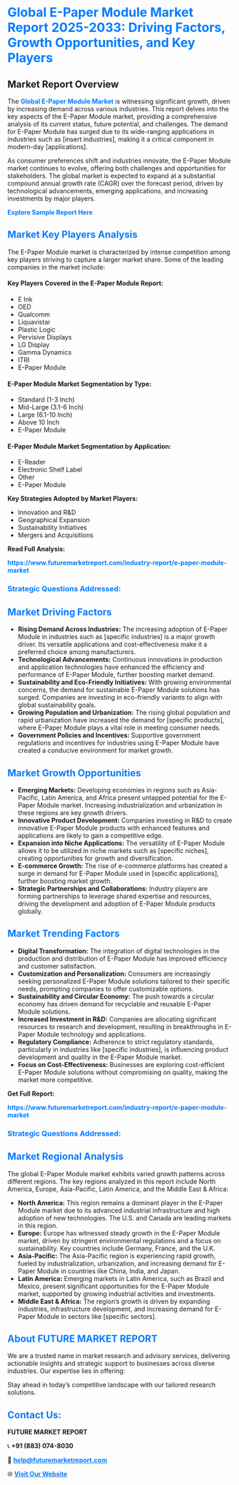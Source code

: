 <h1 style="color: #007BFF;">Global E-Paper Module Market Report 2025-2033: Driving Factors, Growth Opportunities, and Key Players</h1>

<section id="overview">
<h2>Market Report Overview</h2>
<p>The <a href="https://www.futuremarketreport.com/industry-report/e-paper-module-market" style="color: #007BFF; text-decoration: none;"><strong>Global E-Paper Module Market</strong></a> is witnessing significant growth, driven by increasing demand across various industries. This report delves into the key aspects of the E-Paper Module market, providing a comprehensive analysis of its current status, future potential, and challenges. The demand for E-Paper Module has surged due to its wide-ranging applications in industries such as [insert industries], making it a critical component in modern-day [applications].</p>
<p>As consumer preferences shift and industries innovate, the E-Paper Module market continues to evolve, offering both challenges and opportunities for stakeholders. The global market is expected to expand at a substantial compound annual growth rate (CAGR) over the forecast period, driven by technological advancements, emerging applications, and increasing investments by major players.</p>
</section>

<section id="overview">
<p><a href="https://www.futuremarketreport.com/request-sample/reportId=98600" style="color: #007BFF; text-decoration: none;"><strong>Explore Sample Report Here</strong></a></p>
</section>

<section id="key-players">
<h2 style="color: #007BFF;">Market Key Players Analysis</h2>
<p>The E-Paper Module market is characterized by intense competition among key players striving to capture a larger market share. Some of the leading companies in the market include:</p>
<h4>Key Players Covered in the E-Paper Module Report:</h4>
<ul><li>E Ink</li><li>OED</li><li>Qualcomm</li><li>Liquavistar</li><li>Plastic Logic</li><li>Pervisive Displays</li><li>LG Display</li><li>Gamma Dynamics</li><li>ITRI</li><li>E-Paper Module</li></ul>
<h4>E-Paper Module Market Segmentation by Type:</h4>
<ul><li>Standard (1-3 Inch)</li><li>Mid-Large (3.1-6 Inch)</li><li>Large (6.1-10 Inch)</li><li>Above 10 Inch</li><li>E-Paper Module</li></ul>

<h4>E-Paper Module Market Segmentation by Application:</h4>
<ul><li>E-Reader</li><li>Electronic Shelf Label</li><li>Other</li><li>E-Paper Module</li></ul>
<p><strong>Key Strategies Adopted by Market Players:</strong></p>
<ul>
<li>Innovation and R&D</li>
<li>Geographical Expansion</li>
<li>Sustainability Initiatives</li>
<li>Mergers and Acquisitions</li>
</ul>
</section>

<section>
<p><strong>Read Full Analysis: </strong></p><a href="https://www.futuremarketreport.com/industry-report/e-paper-module-market" style="color: #007BFF; text-decoration: none;"><strong>https://www.futuremarketreport.com/industry-report/e-paper-module-market</strong></a>
<h3 style="color: #007BFF;">Strategic Questions Addressed:</h3>
</section>

<section id="driving-factors">
<h2 style="color: #007BFF;">Market Driving Factors</h2>
<ul>
<li><strong>Rising Demand Across Industries:</strong> The increasing adoption of E-Paper Module in industries such as [specific industries] is a major growth driver. Its versatile applications and cost-effectiveness make it a preferred choice among manufacturers.</li>
<li><strong>Technological Advancements:</strong> Continuous innovations in production and application technologies have enhanced the efficiency and performance of E-Paper Module, further boosting market demand.</li>
<li><strong>Sustainability and Eco-Friendly Initiatives:</strong> With growing environmental concerns, the demand for sustainable E-Paper Module solutions has surged. Companies are investing in eco-friendly variants to align with global sustainability goals.</li>
<li><strong>Growing Population and Urbanization:</strong> The rising global population and rapid urbanization have increased the demand for [specific products], where E-Paper Module plays a vital role in meeting consumer needs.</li>
<li><strong>Government Policies and Incentives:</strong> Supportive government regulations and incentives for industries using E-Paper Module have created a conducive environment for market growth.</li>
</ul>
</section>

<section id="growth-opportunities">
<h2 style="color: #007BFF;">Market Growth Opportunities</h2>
<ul>
<li><strong>Emerging Markets:</strong> Developing economies in regions such as Asia-Pacific, Latin America, and Africa present untapped potential for the E-Paper Module market. Increasing industrialization and urbanization in these regions are key growth drivers.</li>
<li><strong>Innovative Product Development:</strong> Companies investing in R&D to create innovative E-Paper Module products with enhanced features and applications are likely to gain a competitive edge.</li>
<li><strong>Expansion into Niche Applications:</strong> The versatility of E-Paper Module allows it to be utilized in niche markets such as [specific niches], creating opportunities for growth and diversification.</li>
<li><strong>E-commerce Growth:</strong> The rise of e-commerce platforms has created a surge in demand for E-Paper Module used in [specific applications], further boosting market growth.</li>
<li><strong>Strategic Partnerships and Collaborations:</strong> Industry players are forming partnerships to leverage shared expertise and resources, driving the development and adoption of E-Paper Module products globally.</li>
</ul>
</section>

<section id="trending-factors">
<h2 style="color: #007BFF;">Market Trending Factors</h2>
<ul>
<li><strong>Digital Transformation:</strong> The integration of digital technologies in the production and distribution of E-Paper Module has improved efficiency and customer satisfaction.</li>
<li><strong>Customization and Personalization:</strong> Consumers are increasingly seeking personalized E-Paper Module solutions tailored to their specific needs, prompting companies to offer customizable options.</li>
<li><strong>Sustainability and Circular Economy:</strong> The push towards a circular economy has driven demand for recyclable and reusable E-Paper Module solutions.</li>
<li><strong>Increased Investment in R&D:</strong> Companies are allocating significant resources to research and development, resulting in breakthroughs in E-Paper Module technology and applications.</li>
<li><strong>Regulatory Compliance:</strong> Adherence to strict regulatory standards, particularly in industries like [specific industries], is influencing product development and quality in the E-Paper Module market.</li>
<li><strong>Focus on Cost-Effectiveness:</strong> Businesses are exploring cost-efficient E-Paper Module solutions without compromising on quality, making the market more competitive.</li>
</ul>
</section>

<section>
<p><strong>Get Full Report: </strong></p><a href="https://www.futuremarketreport.com/industry-report/e-paper-module-market" style="color: #007BFF; text-decoration: none;"><strong>https://www.futuremarketreport.com/industry-report/e-paper-module-market</strong></a>
<h3 style="color: #007BFF;">Strategic Questions Addressed:</h3>
</section>


<section id="regional-analysis">
<h2 style="color: #007BFF;">Market Regional Analysis</h2>
<p>The global E-Paper Module market exhibits varied growth patterns across different regions. The key regions analyzed in this report include North America, Europe, Asia-Pacific, Latin America, and the Middle East & Africa:</p>
<ul>
<li><strong>North America:</strong> This region remains a dominant player in the E-Paper Module market due to its advanced industrial infrastructure and high adoption of new technologies. The U.S. and Canada are leading markets in this region.</li>
<li><strong>Europe:</strong> Europe has witnessed steady growth in the E-Paper Module market, driven by stringent environmental regulations and a focus on sustainability. Key countries include Germany, France, and the U.K.</li>
<li><strong>Asia-Pacific:</strong> The Asia-Pacific region is experiencing rapid growth, fueled by industrialization, urbanization, and increasing demand for E-Paper Module in countries like China, India, and Japan.</li>
<li><strong>Latin America:</strong> Emerging markets in Latin America, such as Brazil and Mexico, present significant opportunities for the E-Paper Module market, supported by growing industrial activities and investments.</li>
<li><strong>Middle East & Africa:</strong> The region’s growth is driven by expanding industries, infrastructure development, and increasing demand for E-Paper Module in sectors like [specific sectors].</li>
</ul>
</section>

<footer>
<h2 style="color: #007BFF;">About FUTURE MARKET REPORT</h2>
<p>We are a trusted name in market research and advisory services, delivering actionable insights and strategic support to businesses across diverse industries. Our expertise lies in offering:</p>

<p>Stay ahead in today’s competitive landscape with our tailored research solutions.</p>

<h2 style="color: #007BFF;">Contact Us:</h2>
<p><strong>FUTURE MARKET REPORT</strong></p>
<p>📞 <strong>+91 (883) 074-8030</strong></p>
<p>📧 <strong><a href="mailto:help@futuremarketreport.com" style="color: #007BFF;">help@futuremarketreport.com</a></strong></p>
<p>🌐 <strong><a href="https://www.futuremarketreport.com/" style="color: #007BFF;">Visit Our Website</a></strong></p>
</footer>